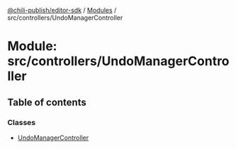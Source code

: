 [@chili-publish/editor-sdk](../README.md) / [Modules](../modules.md) / src/controllers/UndoManagerController

# Module: src/controllers/UndoManagerController

## Table of contents

### Classes

- [UndoManagerController](../classes/controllers_UndoManagerController.UndoManagerController.md)
